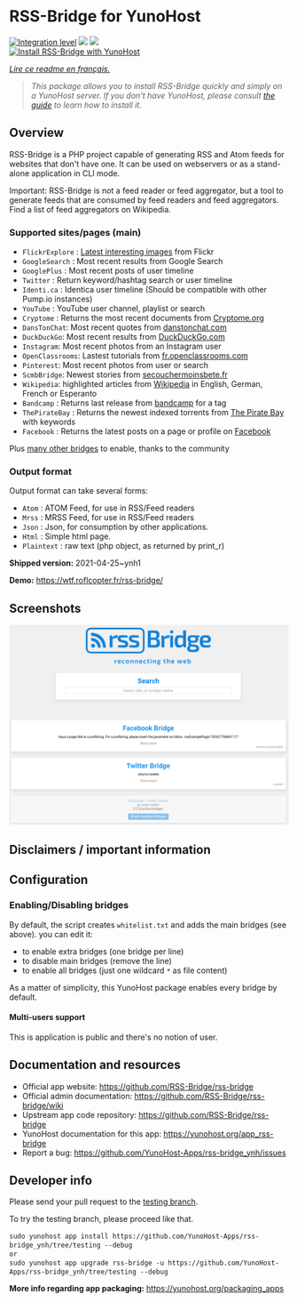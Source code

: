 <!--
N.B.: This README was automatically generated by https://github.com/YunoHost/apps/tree/master/tools/README-generator
It shall NOT be edited by hand.
-->

# RSS-Bridge for YunoHost

[![Integration level](https://dash.yunohost.org/integration/rss-bridge.svg)](https://dash.yunohost.org/appci/app/rss-bridge) ![](https://ci-apps.yunohost.org/ci/badges/rss-bridge.status.svg) ![](https://ci-apps.yunohost.org/ci/badges/rss-bridge.maintain.svg)  
[![Install RSS-Bridge with YunoHost](https://install-app.yunohost.org/install-with-yunohost.svg)](https://install-app.yunohost.org/?app=rss-bridge)

*[Lire ce readme en français.](./README_fr.md)*

> *This package allows you to install RSS-Bridge quickly and simply on a YunoHost server.
If you don't have YunoHost, please consult [the guide](https://yunohost.org/#/install) to learn how to install it.*

## Overview

RSS-Bridge is a PHP project capable of generating RSS and Atom feeds for websites that don't have one. It can be used on webservers or as a stand-alone application in CLI mode.

Important: RSS-Bridge is not a feed reader or feed aggregator, but a tool to generate feeds that are consumed by feed readers and feed aggregators. Find a list of feed aggregators on Wikipedia.

### Supported sites/pages (main)

 * `FlickrExplore` : [Latest interesting images](http://www.flickr.com/explore) from Flickr
 * `GoogleSearch` : Most recent results from Google Search
 * `GooglePlus` : Most recent posts of user timeline
 * `Twitter` : Return keyword/hashtag search or user timeline
 * `Identi.ca` : Identica user timeline (Should be compatible with other Pump.io instances)
 * `YouTube` : YouTube user channel, playlist or search
 * `Cryptome` : Returns the most recent documents from [Cryptome.org](http://cryptome.org/)
 * `DansTonChat`: Most recent quotes from [danstonchat.com](http://danstonchat.com/)
 * `DuckDuckGo`: Most recent results from [DuckDuckGo.com](https://duckduckgo.com/)
 * `Instagram`: Most recent photos from an Instagram user
 * `OpenClassrooms`: Lastest tutorials from [fr.openclassrooms.com](http://fr.openclassrooms.com/)
 * `Pinterest`: Most recent photos from user or search
 * `ScmbBridge`: Newest stories from [secouchermoinsbete.fr](http://secouchermoinsbete.fr/)
 * `Wikipedia`: highlighted articles from [Wikipedia](https://wikipedia.org/) in English, German, French or Esperanto
 * `Bandcamp` : Returns last release from [bandcamp](https://bandcamp.com/) for a tag
 * `ThePirateBay` : Returns the newest indexed torrents from [The Pirate Bay](https://thepiratebay.se/) with keywords
 * `Facebook` : Returns the latest posts on a page or profile on [Facebook](https://facebook.com/)

Plus [many other bridges](bridges/) to enable, thanks to the community

### Output format

Output format can take several forms:

 * `Atom` : ATOM Feed, for use in RSS/Feed readers
 * `Mrss` : MRSS Feed, for use in RSS/Feed readers
 * `Json` : Json, for consumption by other applications.
 * `Html` : Simple html page.
 * `Plaintext` : raw text (php object, as returned by print_r)
 

**Shipped version:** 2021-04-25~ynh1

**Demo:** https://wtf.roflcopter.fr/rss-bridge/

## Screenshots

![](./doc/screenshots/screenshot_rss-bridge_welcome.png)

## Disclaimers / important information

## Configuration

### Enabling/Disabling bridges

By default, the script creates `whitelist.txt` and adds the main bridges (see above). you can edit it:

 * to enable extra bridges (one bridge per line)
 * to disable main bridges (remove the line)
 * to enable all bridges (just one wildcard `*` as file content)

As a matter  of simplicity, this YunoHost package enables every bridge by default.

#### Multi-users support

This is application is public and there's no notion of user.

## Documentation and resources

* Official app website: https://github.com/RSS-Bridge/rss-bridge
* Official admin documentation: https://github.com/RSS-Bridge/rss-bridge/wiki
* Upstream app code repository: https://github.com/RSS-Bridge/rss-bridge
* YunoHost documentation for this app: https://yunohost.org/app_rss-bridge
* Report a bug: https://github.com/YunoHost-Apps/rss-bridge_ynh/issues

## Developer info

Please send your pull request to the [testing branch](https://github.com/YunoHost-Apps/rss-bridge_ynh/tree/testing).

To try the testing branch, please proceed like that.
```
sudo yunohost app install https://github.com/YunoHost-Apps/rss-bridge_ynh/tree/testing --debug
or
sudo yunohost app upgrade rss-bridge -u https://github.com/YunoHost-Apps/rss-bridge_ynh/tree/testing --debug
```

**More info regarding app packaging:** https://yunohost.org/packaging_apps
